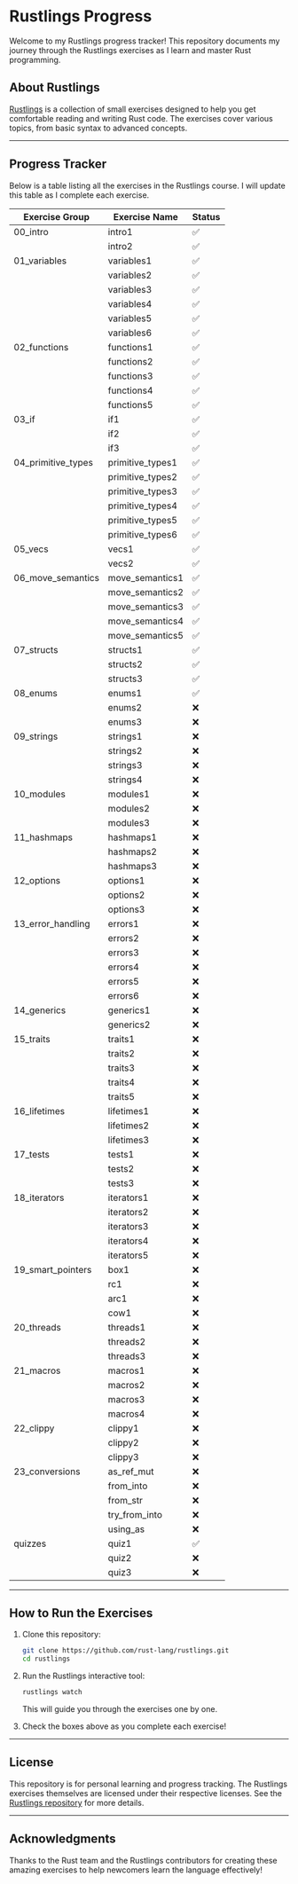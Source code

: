 # Rustlings Progress

Welcome to my Rustlings progress tracker! This repository documents my journey through the Rustlings exercises as I learn and master Rust programming.

## About Rustlings

[Rustlings](https://github.com/rust-lang/rustlings) is a collection of small exercises designed to help you get comfortable reading and writing Rust code. The exercises cover various topics, from basic syntax to advanced concepts.

---

## Progress Tracker

Below is a table listing all the exercises in the Rustlings course. I will update this table as I complete each exercise.

| Exercise Group         | Exercise Name          | Status  |
|------------------------|------------------------|---------|
| 00_intro               | intro1                | ✅     |
|                        | intro2                | ✅     |
| 01_variables           | variables1            | ✅     |
|                        | variables2            | ✅     |
|                        | variables3            | ✅     |
|                        | variables4            | ✅     |
|                        | variables5            | ✅     |
|                        | variables6            | ✅     |
| 02_functions           | functions1            | ✅     |
|                        | functions2            | ✅     |
|                        | functions3            | ✅     |
|                        | functions4            | ✅     |
|                        | functions5            | ✅     |
| 03_if                  | if1                   | ✅     |
|                        | if2                   | ✅     |
|                        | if3                   | ✅     |
| 04_primitive_types     | primitive_types1      | ✅     |
|                        | primitive_types2      | ✅     |
|                        | primitive_types3      | ✅     |
|                        | primitive_types4      | ✅     |
|                        | primitive_types5      | ✅     |
|                        | primitive_types6      | ✅     |
| 05_vecs                | vecs1                 | ✅     |
|                        | vecs2                 | ✅     |
| 06_move_semantics      | move_semantics1       | ✅     |
|                        | move_semantics2       | ✅     |
|                        | move_semantics3       | ✅     |
|                        | move_semantics4       | ✅     |
|                        | move_semantics5       | ✅     |
| 07_structs             | structs1              | ✅     |
|                        | structs2              | ✅     |
|                        | structs3              | ✅     |
| 08_enums               | enums1                | ✅     |
|                        | enums2                | ❌     |
|                        | enums3                | ❌     |
| 09_strings             | strings1              | ❌     |
|                        | strings2              | ❌     |
|                        | strings3              | ❌     |
|                        | strings4              | ❌     |
| 10_modules             | modules1              | ❌     |
|                        | modules2              | ❌     |
|                        | modules3              | ❌     |
| 11_hashmaps            | hashmaps1             | ❌     |
|                        | hashmaps2             | ❌     |
|                        | hashmaps3             | ❌     |
| 12_options             | options1              | ❌     |
|                        | options2              | ❌     |
|                        | options3              | ❌     |
| 13_error_handling      | errors1               | ❌     |
|                        | errors2               | ❌     |
|                        | errors3               | ❌     |
|                        | errors4               | ❌     |
|                        | errors5               | ❌     |
|                        | errors6               | ❌     |
| 14_generics            | generics1             | ❌     |
|                        | generics2             | ❌     |
| 15_traits              | traits1               | ❌     |
|                        | traits2               | ❌     |
|                        | traits3               | ❌     |
|                        | traits4               | ❌     |
|                        | traits5               | ❌     |
| 16_lifetimes           | lifetimes1            | ❌     |
|                        | lifetimes2            | ❌     |
|                        | lifetimes3            | ❌     |
| 17_tests               | tests1                | ❌     |
|                        | tests2                | ❌     |
|                        | tests3                | ❌     |
| 18_iterators           | iterators1            | ❌     |
|                        | iterators2            | ❌     |
|                        | iterators3            | ❌     |
|                        | iterators4            | ❌     |
|                        | iterators5            | ❌     |
| 19_smart_pointers      | box1                  | ❌     |
|                        | rc1                   | ❌     |
|                        | arc1                  | ❌     |
|                        | cow1                  | ❌     |
| 20_threads             | threads1              | ❌     |
|                        | threads2              | ❌     |
|                        | threads3              | ❌     |
| 21_macros              | macros1               | ❌     |
|                        | macros2               | ❌     |
|                        | macros3               | ❌     |
|                        | macros4               | ❌     |
| 22_clippy              | clippy1               | ❌     |
|                        | clippy2               | ❌     |
|                        | clippy3               | ❌     |
| 23_conversions         | as_ref_mut            | ❌     |
|                        | from_into             | ❌     |
|                        | from_str              | ❌     |
|                        | try_from_into         | ❌     |
|                        | using_as              | ❌     |
| quizzes                | quiz1                 | ✅     |
|                        | quiz2                 | ❌     |
|                        | quiz3                 | ❌     |

---

## How to Run the Exercises

1. Clone this repository:
   ```bash
   git clone https://github.com/rust-lang/rustlings.git
   cd rustlings
   ```
2. Run the Rustlings interactive tool:
   ```bash
   rustlings watch
   ```
   This will guide you through the exercises one by one.

3. Check the boxes above as you complete each exercise!

---

## License

This repository is for personal learning and progress tracking. The Rustlings exercises themselves are licensed under their respective licenses. See the [Rustlings repository](https://github.com/rust-lang/rustlings) for more details.

---

## Acknowledgments

Thanks to the Rust team and the Rustlings contributors for creating these amazing exercises to help newcomers learn the language effectively!
